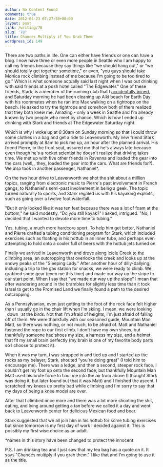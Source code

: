 ```yaml
---
author: No Content Found
comments: true
date: 2012-04-23 07:27:58+00:00
layout: post
link: /writing/78
slug: '78'
title: Chances Multiply if You Grab Them
wordpress_id: 149
---
```


There are two paths in life. One can either have friends or one can have a blog. I now have three or even more people in Seattle who I am happy to call my friends because they say things like "we should hang out," or "we should totally get together sometime," or even, "you guys should take Monica rock climbing instead of me because I'm going to be too tired to go." Which is what someone actually said last night when I was out drinking with said friends at a posh hotel called "The Edgewater."
One of these friends, Stark, is a member of the running club that I [accidentally joined](/12w82veji45r7e7f1phihhuw1p9xt5/66), and Saturday morning he had been cleaning up Alki beach for Earth Day with his roommates when he ran into Max walking on a tightrope on the beach. He asked to try the tightrope and somehow both of them realized that they both knew me. Amazing - only a week in Seattle and I'm already known by two people who meet by chance. Which is how I ended up drinking with Stark and friends at The Edgewater Saturday night.




Which is why I woke up at 6:30am on Sunday morning so that I could throw some clothes in a bag and get a ride to Leavenworth. My new friend Stark arrived promptly at 8am to pick me up, an hour after the planned arrival. His friend Pierre, in the front seat, assured me that he's always late because even though he's a rocket scientist he doesn't realize that driving takes time. We met up with five other friends in Ravenna and loaded the gear into the cars (well,_ they_ loaded the gear into the cars. What are friends for?). We also took in another passenger, Nathaniel*.




On the two hour drive to Leavenworth we shot the shit about a million topics, ranging from electronic music to Pierre's past involvement in French gangs, to Nathaniel's semi-past involvement in being a geek. The topic turned naturally to sports, and Stark regaled us with his kayaking exploits, such as going over a twelve foot waterfall.




"But it only looked like it was ten feet because there was a lot of foam at the bottom," he said modestly. "Do you still kayak?" I asked, intrigued. "No, I decided that I wanted to devote more time to tubing."




Yes, tubing, a much more hardcore sport. To help him get better, Nathaniel and Pierre drafted a tubing conditioning program for Stark, which included exercises such as floating in his hottub in an inner tube, and perhaps even attempting to hold onto a cooler full of beers with the hottub jets turned on.




Finally we arrived in Leavenworth and drove along Icicle Creek to the climbing area, an outcropping that overlooks the creek and looks up at the snowy peaks of the "Sleeping Lady." After another hour of dilly-dallying, including a trip to the gas station for snacks, we were ready to climb. We grabbed some gear (even me this time) and made our way up the slope to our start point. When I say that "we made our way up the slope" I mean that after wandering around in the brambles for slightly less time than it took Israel to get to the Promised Land we finally found a path to the desired outcropping.




As a Pennsylvanian, even just getting to the foot of the rock face felt higher than I usually go in the chair lift when I'm skiing. I mean, we were looking _down _at the birds. Not that I'm afraid of heights, I'm just afraid of falling off of them. We were thankfully with our seasoned guide, Mountain Man Matt, so there was nothing, or not much, to be afraid of. Matt and Nathaniel fastened the rope to our first climb. I don't have my own shoes, but thankfully someone had shoes my size, a harness my size, and a helmet that fit my small brain perfectly (my brain is one of my favorite body parts so I choose to protect it).




When it was my turn, I was strapped in and tied up and I started up the rocks as my belayer, Stark, shouted "you're doing great" (I told him to encourage me). There was a ledge, and then a second, steeper rock face. I couldn't get my foot up onto the second face, but thankfully Mountain Man Matt used his brute force to haul me into the air from above (I thought Stark was doing it, but later found out that it was Matt) and I finished the ascent. I scratched my knees up pretty bad while climbing and I'm sorry to say that my days of being a knee model are over.




After that I climbed once more and there was a lot more shooting the shit, eating, and lying around getting a tan before we called it a day and went back to Leavenworth center for delicious Mexican food and beer.




Stark suggested that we all join him in his hottub for some tubing exercises but since tomorrow is my first day of work I decided against it. This is possibly my first wise choice as an adult.




*names in this story have been changed to protect the innocent




P.S. I am drinking tea and I just saw that my tea bag has a quote on it. It says "Chances multiply if you grab them." I like that and I'm going to use it as the title.
